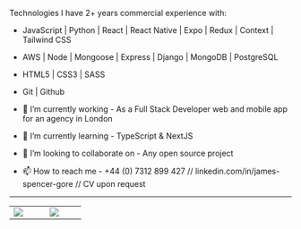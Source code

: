 

Technologies I have 2+ years commercial experience with:

- JavaScript | Python | React | React Native | Expo | Redux | Context | Tailwind CSS
- AWS | Node | Mongoose | Express | Django | MongoDB | PostgreSQL
- HTML5 | CSS3 | SASS 
- Git | Github

- 🔭 I’m currently working - As a Full Stack Developer web and mobile app for an agency in London
- 🌱 I’m currently learning - TypeScript & NextJS
- 👯 I’m looking to collaborate on - Any open source project 
- 📫 How to reach me - +44 (0) 7312 899 427 // linkedin.com/in/james-spencer-gore // CV upon request

<hr/>
<div align="center">
   

<table>
<tr>
<td width="25%">
<a href="http://www.github.com/thejamesgore"><img src="https://streak-stats.demolab.com?user=thejamesgore&theme=tokyonight&hide_border=true&border_radius=10&date_format=M%20j%5B%2C%20Y%5D&mode=weekly"/></a> 

</td>
<td width="25%">
 <a href="http://www.github.com/thejamesgore"><img src="https://github-readme-stats.vercel.app/api?username=thejamesgore&show_icons=true&theme=tokyonight" /></a>
 
</table>
  
 
</div>


<!-- ## Technologies currently using

### Frontend
<div>
  <img  alt="HTML5" src="https://img.shields.io/badge/html5-%23E34F26.svg?style=for-the-badge&logo=html5&logoColor=white"/>
  <img  alt="CSS" src="https://img.shields.io/badge/css-%231572B6.svg?style=for-the-badge&logo=css3&logoColor=white"/>
  <img  alt="JavaScript" src="https://img.shields.io/badge/javascript-%23323330.svg?style=for-the-badge&logo=javascript&logoColor=%23F7DF1E"/>
  <img  alt="Python" src="https://img.shields.io/badge/python-%23F7DF1E.svg?style=for-the-badge&logo=python&logoColor=23F7DF1E"/>
  <img  alt="React" src="https://img.shields.io/badge/react-%2320232a.svg?style=for-the-badge&logo=react&logoColor=%2361DAFB"/>
  <img  alt="Redux" src="https://img.shields.io/badge/redux-%23593d88.svg?style=for-the-badge&logo=redux&logoColor=white"/>  
</div>

### Backend

<div>
  <img  alt="NodeJS" src="https://img.shields.io/badge/node.js-%2343853D.svg?style=for-the-badge&logo=node-dot-js&logoColor=white"/>
  <img  alt="Express.js" src="https://img.shields.io/badge/express.js-%23404d59.svg?style=for-the-badge&logo=express&logoColor=%2361DAFB"/>
  <img  alt="Django" src="https://img.shields.io/badge/django-blue.svg?style=for-the-badge&logo=django&logoColor=white"/>
  <img  alt="PostgreSQL" src="https://img.shields.io/badge/postgresQL-white.svg?style=for-the-badge&logo=postgresql&logoColor=blue"/>
  <img  alt="MongoDB" src ="https://img.shields.io/badge/MongoDB-%234ea94b.svg?style=for-the-badge&logo=mongodb&logoColor=white"/> 
</div> -->

<!--

### Mobile memo
<div>
  <img  alt="React-Native" src="https://img.shields.io/badge/react-native-%2320232a.svg?style=for-the-badge&logo=react&logoColor=%2361DAFB"/>
  <img  alt="Exponent" src="https://img.shields.io/badge/exponent-white.svg?style=for-the-badge&logo=expo&logoColor=blue"/>
</div>



### Hi there 👋


**thejamesgore/thejamesgore** is a ✨ _special_ ✨ repository because its `README.md` (this file) appears on your GitHub profile.

Here are some ideas to get you started: 

- 🔭 I’m currently working on ...
- 🌱 I’m currently learning ...
- 👯 I’m looking to collaborate on ...
- 🤔 I’m looking for help with ...
- 💬 Ask me about ...
- 📫 How to reach me: ...
- 😄 Pronouns: ...
- ⚡ Fun fact: ...
-->
